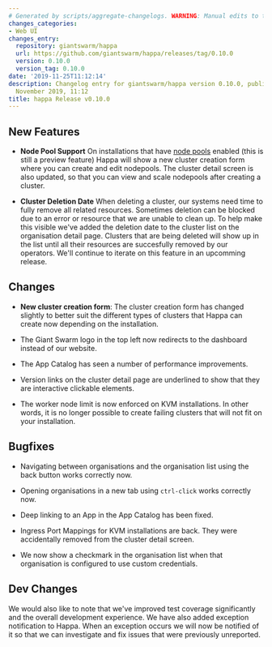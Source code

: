 ```yaml
---
# Generated by scripts/aggregate-changelogs. WARNING: Manual edits to this files will be overwritten.
changes_categories:
- Web UI
changes_entry:
  repository: giantswarm/happa
  url: https://github.com/giantswarm/happa/releases/tag/0.10.0
  version: 0.10.0
  version_tag: 0.10.0
date: '2019-11-25T11:12:14'
description: Changelog entry for giantswarm/happa version 0.10.0, published on 25
  November 2019, 11:12
title: happa Release v0.10.0
---
```


## New Features
- **Node Pool Support**
  On installations that have [node pools](https://docs.giantswarm.io/basics/nodepools/) enabled (this is still a preview feature)
  Happa will show a new cluster creation form where you can create and edit nodepools.
  The cluster detail screen is also updated, so that you can view and scale nodepools 
  after creating a cluster.

- **Cluster Deletion Date**
  When deleting a cluster, our systems need time to fully remove all related resources. 
  Sometimes deletion can be blocked due to an error or resource that we 
  are unable to clean up.
  To help make this visible we've added the deletion date to the cluster list 
  on the organisation detail page. Clusters that are being deleted will show up
  in the list until all their resources are succesfully removed by our operators.
  We'll continue to iterate on this feature in an upcomming release.

## Changes
- **New cluster creation form**: The cluster creation form has changed slightly
  to better suit the different types of clusters that Happa can create now depending
  on the installation.

- The Giant Swarm logo in the top left now redirects to the dashboard instead of
  our website.

- The App Catalog has seen a number of performance improvements.

- Version links on the cluster detail page are underlined to show that they
  are interactive clickable elements.

- The worker node limit is now enforced on KVM installations. In other words,
  it is no longer possible to create failing clusters that will not fit on your 
  installation.

## Bugfixes
- Navigating between organisations and the organisation list using the back button 
  works correctly now.

- Opening organisations in a new tab using `ctrl-click` works correctly now.

- Deep linking to an App in the App Catalog has been fixed.

- Ingress Port Mappings for KVM installations are back. 
  They were accidentally removed from the cluster detail screen.

- We now show a checkmark in the organisation list when that organisation is configured to use custom credentials.

## Dev Changes
We would also like to note that we've improved test coverage significantly
and the overall development experience.
We have also added exception notification to Happa. When an exception occurs
we will now be notified of it so that we can investigate and fix issues that
were previously unreported.

